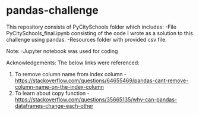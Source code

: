 # pandas-challenge
This repository consists of PyCitySchools folder which includes:
-File PyCitySchools_final.ipynb consisting of the code I wrote as a solution to this challenge using pandas.
-Resources folder with provided csv file.

Note:
-Jupyter notebook was used for coding

Acknowledgements:
The below links were referenced: 
1) To remove column name from index column - https://stackoverflow.com/questions/64655469/pandas-cant-remove-column-name-on-the-index-column
2) To learn about copy function - https://stackoverflow.com/questions/35665135/why-can-pandas-dataframes-change-each-other
   

